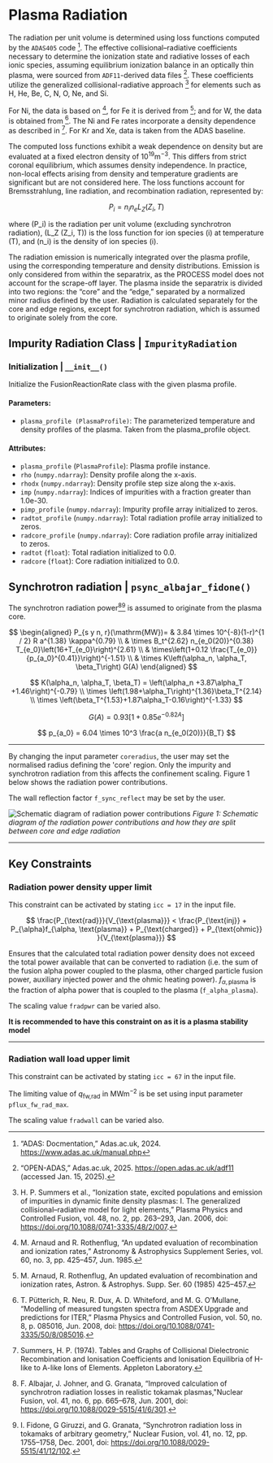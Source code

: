 # Plasma Radiation

The radiation per unit volume is determined using loss functions computed by the `ADAS405` code [^1].
The effective collisional–radiative coefficients necessary to determine the ionization state and radiative losses of each ionic species, 
assuming equilibrium ionization balance in an optically thin plasma, were sourced from `ADF11`-derived data files [^2]. 
These coefficients utilize the generalized collisional-radiative approach [^3] for elements such as H, He, Be, C, N, O, Ne, and Si. 

For Ni, the data is based on [^4], for Fe it is derived from [^5]; and for W, the data is obtained from [^6].
The Ni and Fe rates incorporate a density dependence as described in [^7]. For Kr and Xe, data is taken from the ADAS baseline.

The computed loss functions exhibit a weak dependence on density but are evaluated at a fixed electron density of $10^{19} \text{m}^{-3}$.
This differs from strict coronal equilibrium, which assumes density independence. 
In practice, non-local effects arising from density and temperature gradients are significant but are not considered here. 
The loss functions account for Bremsstrahlung, line radiation, and recombination radiation, represented by:

$$
P_i = n_i n_e L_Z (Z_i, T)
$$

where \(P_i\) is the radiation per unit volume (excluding synchrotron radiation),
\(L_Z (Z_i, T)\) is the loss function for ion species \(i\) at temperature \(T\), and \(n_i\) is the density of ion species \(i\).

The radiation emission is numerically integrated over the plasma profile, 
using the corresponding temperature and density distributions. Emission is only considered from within the separatrix, 
as the PROCESS model does not account for the scrape-off layer. 
The plasma inside the separatrix is divided into two regions: the “core” and the “edge,” separated by a normalized minor radius defined by the user. 
Radiation is calculated separately for the core and edge regions, except for synchrotron radiation, which is assumed to originate solely from the core.

## Impurity Radiation Class | `ImpurityRadiation`

### Initialization | `__init__()`

Initialize the FusionReactionRate class with the given plasma profile.

#### Parameters:
- `plasma_profile (PlasmaProfile)`: The parameterized temperature and density profiles of the plasma. Taken from the plasma_profile object.

#### Attributes:
- `plasma_profile` (`PlasmaProfile`): Plasma profile instance.
- `rho` (`numpy.ndarray`): Density profile along the x-axis.
- `rhodx` (`numpy.ndarray`): Density profile step size along the x-axis.
- `imp` (`numpy.ndarray`): Indices of impurities with a fraction greater than 1.0e-30.
- `pimp_profile` (`numpy.ndarray`): Impurity profile array initialized to zeros.
- `radtot_profile` (`numpy.ndarray`): Total radiation profile array initialized to zeros.
- `radcore_profile` (`numpy.ndarray`): Core radiation profile array initialized to zeros.
- `radtot` (`float`): Total radiation initialized to 0.0.
- `radcore` (`float`): Core radiation initialized to 0.0.

## Synchrotron radiation | `psync_albajar_fidone()`

The synchrotron radiation power[^8][^9] is assumed to originate from the plasma core. 

$$
\begin{aligned}
P_{s y n, r}(\mathrm{MW})= & 3.84 \times 10^{-8}(1-r)^{1 / 2} R a^{1.38} \kappa^{0.79} \\
& \times B_t^{2.62} n_{e_0(20)}^{0.38} T_{e_0}\left(16+T_{e_0}\right)^{2.61} \\
& \times\left(1+0.12 \frac{T_{e_0}}{p_{a_0}^{0.41}}\right)^{-1.51} \\
& \times K\left(\alpha_n, \alpha_T, \beta_T\right) G(A)
\end{aligned}
$$

$$
K(\alpha_n, \alpha_T, \beta_T) = \left(\alpha_n +3.87\alpha_T +1.46\right)^{-0.79} \\
\times \left(1.98+\alpha_T\right)^{1.36}\beta_T^{2.14} \\
\times \left(\beta_T^{1.53}+1.87\alpha_T-0.16\right)^{-1.33}
$$

$$
G\left(A\right) = 0.93\left[1+0.85 e^{-0.82A}\right]
$$

$$
p_{a_0} = 6.04 \times 10^3 \frac{a n_{e_0(20)}}{B_T}
$$

--------------------

By changing the input parameter `coreradius`, the user may set the normalised 
radius defining the 'core' region. Only the impurity and synchrotron radiation 
from this affects the confinement scaling. Figure 1 below shows the
radiation power contributions.

The wall reflection factor `f_sync_reflect` may be set by the user.

![Schematic diagram of radiation power contributions](../images/radiation.png "Schematic diagram of radiation power contributions")
*Figure 1: Schematic diagram of the radiation power contributions and how they are split between core and edge radiation*

------------------

## Key Constraints

### Radiation power density upper limit

This constraint can be activated by stating `icc = 17` in the input file.

$$
\frac{P_{\text{rad}}}{V_{\text{plasma}}} < \frac{P_{\text{inj}} + P_{\alpha}f_{\alpha, \text{plasma}} + P_{\text{charged}} + P_{\text{ohmic}} }{V_{\text{plasma}}}
$$

Ensures that the calculated total radiation power density does not exceed the total
power available that can be converted to radiation (i.e. the sum of the fusion
alpha power coupled to the plasma, other charged particle fusion power, auxiliary injected power and
the ohmic heating power). $f_{\alpha, \text{plasma}}$ is the fraction of alpha power that is coupled to the plasma (`f_alpha_plasma`).

The scaling value `fradpwr` can be varied also.

**It is recommended to have this constraint on as it is a plasma stability model**

----------------

### Radiation wall load upper limit

This constraint can be activated by stating `icc = 67` in the input file.

The limiting value of $q_{\text{fw,rad}}$ in $\mathrm {MWm^{-2}}$ is be set using input parameter `pflux_fw_rad_max`.

The scaling value `fradwall` can be varied also.

[^1]: “ADAS: Docmentation,” Adas.ac.uk, 2024. https://www.adas.ac.uk/manual.php
[^2]: “OPEN-ADAS,” Adas.ac.uk, 2025. https://open.adas.ac.uk/adf11 (accessed Jan. 15, 2025).
[^3]: H. P. Summers et al., “Ionization state, excited populations and emission of impurities in dynamic finite density plasmas: I. The generalized collisional–radiative model for light elements,” Plasma Physics and Controlled Fusion, vol. 48, no. 2, pp. 263–293, Jan. 2006, doi: https://doi.org/10.1088/0741-3335/48/2/007.
[^4]: M. Arnaud and R. Rothenflug, “An updated evaluation of recombination and ionization rates,” Astronomy & Astrophysics Supplement Series, vol. 60, no. 3, pp. 425–457, Jun. 1985.
[^5]: M. Arnaud, R. Rothenflug, An updated evaluation of recombination and ionization rates, Astron. & Astrophys. Supp. Ser. 60 (1985) 425–457.
[^6]: T. Pütterich, R. Neu, R. Dux, A. D. Whiteford, and M. G. O’Mullane, “Modelling of measured tungsten spectra from ASDEX Upgrade and predictions for ITER,” Plasma Physics and Controlled Fusion, vol. 50, no. 8, p. 085016, Jun. 2008, doi: https://doi.org/10.1088/0741-3335/50/8/085016.
[^7]: Summers, H. P. (1974). Tables and Graphs of Collisional Dielectronic Recombination and Ionisation Coefficients and Ionisation Equilibria of H-like to A-like Ions of Elements. Appleton Laboratory.
[^8]: F. Albajar, J. Johner, and G. Granata, “Improved calculation of synchrotron radiation losses in realistic tokamak plasmas,"Nuclear Fusion, vol. 41, no. 6, pp. 665–678, Jun. 2001, doi: https://doi.org/10.1088/0029-5515/41/6/301.
[^9]: I. Fidone, G Giruzzi, and G. Granata, “Synchrotron radiation loss in tokamaks of arbitrary geometry,” Nuclear Fusion, vol. 41, no. 12, pp. 1755–1758, Dec. 2001, doi: https://doi.org/10.1088/0029-5515/41/12/102.

